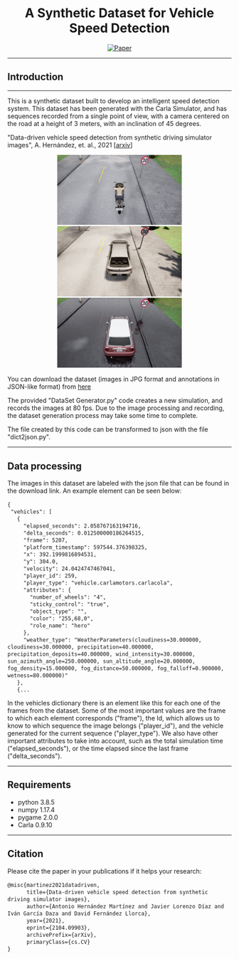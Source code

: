 <div align="center">    
 
# A Synthetic Dataset for Vehicle Speed Detection      
[![Paper](http://img.shields.io/badge/paper-arxiv.2104.09903-B31B1B.svg)](https://arxiv.org/abs/2104.09903)

</div>

---

## Introduction

---

This is a synthetic dataset built to develop an intelligent speed detection system. This dataset has been generated with the Carla Simulator, and has sequences recorded from a single point of view, with a camera centered on the road at a height of 3 meters, with an inclination of 45 degrees.

"Data-driven vehicle speed detection from synthetic driving simulator images", A. Hernández, et. al., 2021 [[arxiv](https://arxiv.org/abs/2104.09903)]

<p align="center">
  <img src="figs/Image01.jpg" width="280" />
  <img src="figs/Image02.jpg" width="280" /> 
  <img src="figs/Image03.jpg" width="280" />
</p>

You can download the dataset (images in JPG format and annotations in JSON-like format) from [here](https://universidaddealcala-my.sharepoint.com/:f:/g/personal/antonio_hernandezm_uah_es/Ekc3fwPznEpBlXMMLf4X6LUBSla5SYtRefCCPG9SPCbxzg?e=GaZTUT)

The provided "DataSet Generator.py" code creates a new simulation, and records the images at 80 fps. Due to the image processing and recording, the dataset generation process may take some time to complete. 

The file created by this code can be transformed to json with the file "dict2json.py".

---
## Data processing

The images in this dataset are labeled with the json file that can be found in the download link. An example element can be seen below:
 
 ```
{
  "vehicles": [
    {
      "elapsed_seconds": 2.058767163194716,
      "delta_seconds": 0.012500000186264515,
      "frame": 5207,
      "platform_timestamp": 597544.376398325,
      "x": 392.1999816894531,
      "y": 304.0,
      "velocity": 24.0424747467041,
      "player_id": 259,
      "player_type": "vehicle.carlamotors.carlacola",
      "attributes": {
        "number_of_wheels": "4",
        "sticky_control": "true",
        "object_type": "",
        "color": "255,68,0",
        "role_name": "hero"
      },
      "weather_type": "WeatherParameters(cloudiness=30.000000, cloudiness=30.000000, precipitation=40.000000, precipitation_deposits=40.000000, wind_intensity=30.000000, sun_azimuth_angle=250.000000, sun_altitude_angle=20.000000, fog_density=15.000000, fog_distance=50.000000, fog_falloff=0.900000, wetness=80.000000)"
    },
    {...
   ```
In the vehicles dictionary there is an element like this for each one of the frames from the dataset. Some of the most important values are the frame to which each element corresponds ("frame"), the Id, which allows us to know to which sequence the image belongs ("player_id"), and the vehicle generated for the current sequence ("player_type"). We also have other important attributes to take into account, such as the total simulation time ("elapsed_seconds"), or the time elapsed since the last frame ("delta_seconds").

---
## Requirements

* python                    3.8.5
* numpy                     1.17.4
* pygame                    2.0.0
* Carla                     0.9.10

---

## Citation
Please cite the paper in your publications if it helps your research: 
```
@misc{martinez2021datadriven,
      title={Data-driven vehicle speed detection from synthetic driving simulator images}, 
      author={Antonio Hernández Martínez and Javier Lorenzo Díaz and Iván García Daza and David Fernández Llorca},
      year={2021},
      eprint={2104.09903},
      archivePrefix={arXiv},
      primaryClass={cs.CV}
}
```
